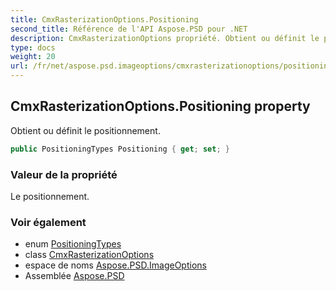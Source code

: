 ```yaml
---
title: CmxRasterizationOptions.Positioning
second_title: Référence de l'API Aspose.PSD pour .NET
description: CmxRasterizationOptions propriété. Obtient ou définit le positionnement.
type: docs
weight: 20
url: /fr/net/aspose.psd.imageoptions/cmxrasterizationoptions/positioning/
---
```

## CmxRasterizationOptions.Positioning property

Obtient ou définit le positionnement.

```csharp
public PositioningTypes Positioning { get; set; }
```

### Valeur de la propriété

Le positionnement.

### Voir également

* enum [PositioningTypes](../../positioningtypes/)
* class [CmxRasterizationOptions](../)
* espace de noms [Aspose.PSD.ImageOptions](../../cmxrasterizationoptions/)
* Assemblée [Aspose.PSD](../../../)


